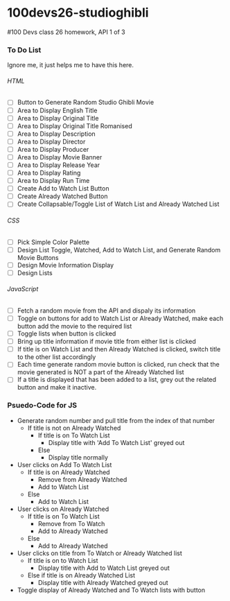 # 100devs26-studioghibli
#100 Devs class 26 homework, API 1 of 3

### To Do List
Ignore me, it just helps me to have this here.

###### HTML
- [ ] Button to Generate Random Studio Ghibli Movie
- [ ] Area to Display English Title
- [ ] Area to Display Original Title
- [ ] Area to Display Original Title Romanised
- [ ] Area to Display Description
- [ ] Area to Display Director
- [ ] Area to Display Producer
- [ ] Area to Display Movie Banner
- [ ] Area to Display Release Year
- [ ] Area to Display Rating
- [ ] Area to Display Run Time
- [ ] Create Add to Watch List Button
- [ ] Create Already Watched Button
- [ ] Create Collapsable/Toggle List of Watch List and Already Watched List

###### CSS
- [ ] Pick Simple Color Palette
- [ ] Design List Toggle, Watched, Add to Watch List, and Generate Random Movie Buttons
- [ ] Design Movie Information Display
- [ ] Design Lists

###### JavaScript
- [ ] Fetch a random movie from the API and dispaly its information
- [ ] Toggle on buttons for add to Watch List or Already Watched, make each button add the movie to the required list
- [ ] Toggle lists when button is clicked
- [ ] Bring up title information if movie title from either list is clicked
- [ ] If title is on Watch List and then Already Watched is clicked, switch title to the other list accordingly
- [ ] Each time generate random movie button is clicked, run check that the movie generated is NOT a part of the Already Watched list
- [ ] If a title is displayed that has been added to a list, grey out the related button and make it inactive.

### Psuedo-Code for JS
- Generate random number and pull title from the index of that number
    - If title is not on Already Watched
        - If title is on To Watch List
            - Display title with 'Add To Watch List' greyed out
        - Else
            - Display title normally
- User clicks on Add To Watch List
    - If title is on Already Watched
        - Remove from Already Watched
        - Add to Watch List
    - Else
        - Add to Watch List
- User clicks on Already Watched
    - If title is on To Watch List
        - Remove from To Watch
        - Add to Already Watched
    - Else
        - Add to Already Watched
- User clicks on title from To Watch or Already Watched list
    - If title is on to Watch List
        - Display title with Add to Watch List greyed out
    - Else if title is on Already Watched List
        - Display title with Already Watched greyed out
- Toggle display of Already Watched and To Watch lists with button